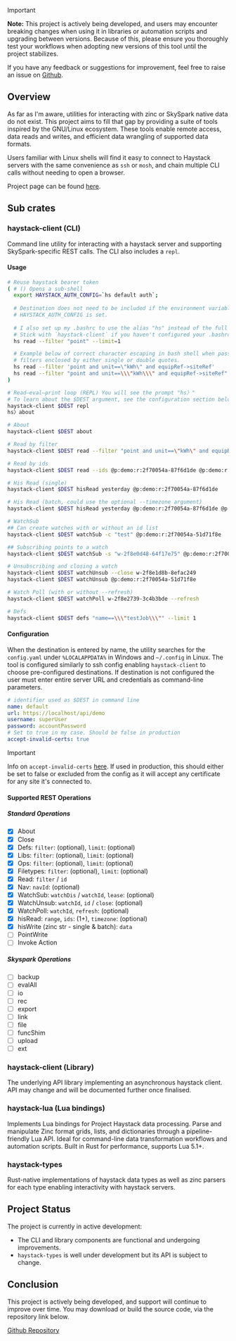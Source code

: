 > [!IMPORTANT]
> **Note:** This project is actively being developed, and users may encounter breaking changes when using it in libraries or automation scripts and upgrading between versions. Because of this, please ensure you thoroughly test your workflows when adopting new versions of this tool until the project stabilizes.
>
> If you have any feedback or suggestions for improvement, feel free to raise an issue on [Github](https://github.com/candronikos/haystack).

## Overview
As far as I'm aware, utilities for interacting with zinc or SkySpark native data do not exist. This project aims to fill that gap by providing a suite of tools inspired by the GNU/Linux ecosystem. These tools enable remote access, data reads and writes, and efficient data wrangling of supported data formats.

Users familiar with Linux shells will find it easy to connect to Haystack servers with the same convenience as `ssh` or `mosh`, and chain multiple CLI calls without needing to open a browser. 

Project page can be found [here](https://candronikos.com/projects/haystack-rust/).

## Sub crates
### haystack-client (CLI)
Command line utility for interacting with a haystack server and supporting SkySpark-specific REST calls. The CLI also includes a `repl`.

#### Usage
```bash
# Reuse haystack bearer token
( # () Opens a sub-shell
  export HAYSTACK_AUTH_CONFIG=`hs default auth`;
  
  # Destination does not need to be included if the environment variable
  # HAYSTACK_AUTH_CONFIG is set.
  
  # I also set up my .bashrc to use the alias "hs" instead of the full name.
  # Stick with `haystack-client` if you haven't configured your .bashrc this way
  hs read --filter "point" --limit=1

  # Example below of correct character escaping in bash shell when passing
  # filters enclosed by either single or double quotes.
  hs read --filter 'point and unit==\"kWh\" and equipRef->siteRef'
  hs read --filter "point and unit==\\\"kWh\\\" and equipRef->siteRef"
)

# Read–eval–print loop (REPL) You will see the prompt "hs〉"
# To learn about the $DEST argument, see the configuration section below.
haystack-client $DEST repl
hs〉about

# About
haystack-client $DEST about

# Read by filter
haystack-client $DEST read --filter "point and unit==\"kWh\" and equipRef->siteRef"

# Read by ids
haystack-client $DEST read --ids @p:demo:r:2f70054a-87f6d1de @p:demo:r:2f70054a-314342cd

# His Read (single)
haystack-client $DEST hisRead yesterday @p:demo:r:2f70054a-87f6d1de

# His Read (batch, could use the optional --timezone argument)
haystack-client $DEST hisRead yesterday @p:demo:r:2f70054a-87f6d1de @p:demo:r:2f70054a-314342cd

# WatchSub
## Can create watches with or without an id list
haystack-client $DEST watchSub -c "test" @p:demo:r:2f70054a-51d71f8e

## Subscribing points to a watch
haystack-client $DEST watchSub -s "w-2f8e0d48-64f17e75" @p:demo:r:2f70054a-51d71f8e @p:demo:r:2f70054a-69f26216

# Unsubscribing and closing a watch
haystack-client $DEST watchUnsub --close w-2f8e1d8b-8efac249
haystack-client $DEST watchUnsub @p:demo:r:2f70054a-51d71f8e

# Watch Poll (with or without --refresh)
haystack-client $DEST watchPoll w-2f8e2739-3c4b3bde --refresh

# Defs
haystack-client $DEST defs "name==\\\"testJob\\\"" --limit 1
```
<!-- ```bash
haystack-client $DEST about
# Output printed to STDOUT

# Haystack read query
haystack-client $DEST read --filter "site and geoState==\"NSW\""

# His read HAYSTACK_REFS is a single or multiple Refs beginning with '@' separated by white space
haystack-client $DEST hisRead $HAYSTACK_REFS

# Interactive prompt
# Commands can be entered from here and will be directed to the destination referred to by $DEST
haystack-client $DEST repl
hs〉about
# Output printed to STDOUT
``` -->

#### Configuration
When the destination is entered by name, the utility searches for the `config.yaml` under `%LOCALAPPDATA%` in Windows and `~/.config` in Linux. The tool is configured similarly to ssh config enabling `haystack-client` to choose pre-configured destinations. If destination is not configured the user must enter entire server URL and credentials as command-line parameters. 

```yaml
# identifier used as $DEST in command line
name: default
url: https://localhost/api/demo
username: superUser
password: accountPassword
# Set to true in my case. Should be false in production
accept-invalid-certs: true
```
> [!IMPORTANT]
> Info on `accept-invalid-certs` [here](https://docs.rs/reqwest/0.12.15/reqwest/struct.ClientBuilder.html#method.danger_accept_invalid_certs). If used in production, this should either be set to false or excluded from the config as it will accept any certificate for any site it's connected to.

#### Supported REST Operations
##### Standard Operations
- [x] About
- [x] Close
- [x] Defs: `filter`: (optional), `limit`: (optional)
- [x] Libs: `filter`: (optional), `limit`: (optional)
- [x] Ops: `filter`: (optional), `limit`: (optional)
- [x] Filetypes: `filter`: (optional), `limit`: (optional)
- [x] Read: `filter` / `id`
- [x] Nav: `navId`: (optional)
- [x] WatchSub: `watchDis` / `watchId`, `lease`: (optional)
- [x] WatchUnsub: `watchId`, `id` / `close`: (optional)
- [x] WatchPoll: `watchId`, `refresh`: (optional)
- [x] hisRead: `range`, `ids`: (1+), `timezone`: (optional)
- [x] hisWrite (zinc str - single & batch): `data`
- [ ] PointWrite
- [ ] Invoke Action

##### Skyspark Operations
- [ ] backup
- [ ] evalAll
- [ ] io
- [ ] rec
- [ ] export
- [ ] link
- [ ] file
- [ ] funcShim
- [ ] upload
- [ ] ext

### haystack-client (Library)
The underlying API library implementing an asynchronous haystack client. API may change and will be documented further once finalised.

### haystack-lua (Lua bindings)
Implements Lua bindings for Project Haystack data processing. Parse and manipulate Zinc format grids, lists, and dictionaries through a pipeline-friendly Lua API. Ideal for command-line data transformation workflows and automation scripts. Built in Rust for performance, supports Lua 5.1+.

### haystack-types
Rust-native implementations of haystack data types as well as zinc parsers for each type enabling interactivity with haystack servers.

<!-- ### haystack-awk
A `zinc`-flavoured and haystack-aware `awk` implementation for smart processing of zinc-formatted output. This implementation will support haystack data types, provide the ability to construct and interact with haystack values and transform zinc grids in a similar manner to other implementations of `awk`.
 -->
## Project Status
The project is currently in active development:

* The CLI and library components are functional and undergoing improvements.
* `haystack-types` is well under development but its API is subject to change.
<!-- * `haystack-awk` is in the early stages of development. -->

## Conclusion
This project is actively being developed, and support will continue to improve over time.
You may download or build the source code, via the repository link below.

[Github Repository](https://github.com/candronikos/haystack)
